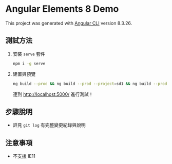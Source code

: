 # Angular Elements 8 Demo

This project was generated with [Angular CLI](https://github.com/angular/angular-cli) version 8.3.26.

## 測試方法

1. 安裝 `serve` 套件

    ```sh
    npm i -g serve
    ```

2. 建置與預覽

    ```sh
    ng build --prod && ng build --prod --project=sd1 && ng build --prod --project=sd2 && serve -s dist\demo1
    ```

    連到 <http://localhost:5000/> 進行測試！

## 步驟說明

- 詳見 `git log` 有完整變更紀錄與說明

## 注意事項

- 不支援 IE11
